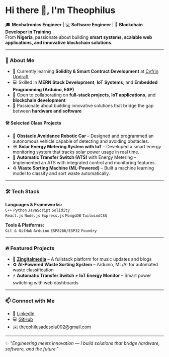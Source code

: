 # Hi there 👋, I'm Theophilus

🎓 **Mechatronics Engineer** | 💻 **Software Engineer** | 🔗 **Blockchain Developer in Training**  
From **Nigeria**, passionate about building **smart systems, scalable web applications, and innovative blockchain solutions**.

---

### 🚀 About Me
- 🌱 Currently learning **Solidity & Smart Contract Development** at [Cyfrin Updraft](https://updraft.cyfrin.io/)  
- 💻 Skilled in **MERN Stack Development**, **IoT Systems**, and **Embedded Programming (Arduino, ESP)**  
- 🤝 Open to collaborating on **full-stack projects**, **IoT applications**, and **blockchain development**  
- 🧠 Passionate about building innovative solutions that bridge the gap between **hardware and software**  

#### 🛠️ Selected Class Projects
- 🧭 **Obstacle Avoidance Robotic Car** – Designed and programmed an autonomous vehicle capable of detecting and avoiding obstacles.  
- ☀️ **Solar Energy Metering System with IoT** – Developed a smart energy monitoring system that tracks solar power usage in real time.  
- 🔌 **Automatic Transfer Switch (ATS)** with Energy Metering – Implemented an ATS with integrated control and monitoring features.  
- ♻️ **Waste Sorting Machine (ML-Powered)** – Built a machine learning model to classify and sort waste automatically.  


---

### 🛠️ Tech Stack
**Languages & Frameworks:**  
`C++` `Python` `JavaScript` `Solidity`  
`React.js` `Node.js` `Express.js` `MongoDB` `TailwindCSS`  

**Tools & Platforms:**  
`Git & GitHub` `Arduino` `ESP8266/ESP32` `Foundry`  

---

### 🔥 Featured Projects
- 🎵 **[Zingitalmedia](https://github.com/robotron2)** – A fullstack platform for music updates and blogs  
- ♻️ **AI-Powered Waste Sorting System** – Arduino, ML/AI for automated waste classification  
- ⚡ **Automatic Transfer Switch + IoT Energy Monitor** – Smart power switching with web dashboards  

---

### 📫 Connect with Me
- 🔗 [LinkedIn](https://www.linkedin.com/in/robotron2)  
- 💻 [GitHub](https://github.com/robotron2)  
- ✉️ theophilusadesola002@gmail.com 

---
✨ *"Engineering meets innovation — I build solutions that bridge hardware, software, and the future."*  
